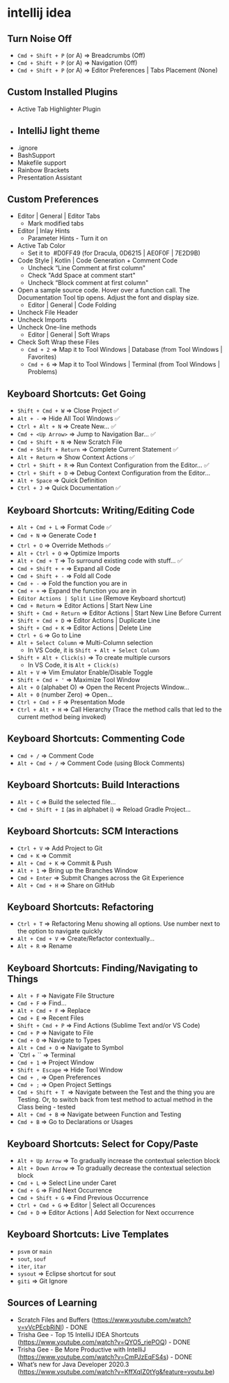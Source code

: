 # intellij idea

## Turn Noise Off

- `Cmd + Shift + P` (or A) => Breadcrumbs (Off)
- `Cmd + Shift + P` (or A) => Navigation (Off)
- `Cmd + Shift + P` (or A) => Editor Preferences | Tabs Placement (None)

## Custom Installed Plugins

- Active Tab Highlighter Plugin
- ## IntelliJ light theme
- .ignore
- BashSupport
- Makefile support
- Rainbow Brackets
- Presentation Assistant

## Custom Preferences

- Editor | General | Editor Tabs
  - Mark modified tabs
- Editor | Inlay Hints
  - Parameter Hints - Turn it on
- Active Tab Color
  - Set it to  #D0FF49 (for Dracula, 0D6215 | AE0F0F | 7E2D9B)
- Code Style | Kotlin | Code Generation + Comment Code
  - Uncheck “Line Comment at first column"
  - Check "Add Space at comment start"
  - Uncheck “Block comment at first column"
- Open a sample source code. Hover over a function call. The Documentation Tool tip opens. Adjust the font and display size.
  - Editor | General | Code Folding
- Uncheck File Header
- Uncheck Imports
- Uncheck One-line methods
  - Editor | General | Soft Wraps
- Check Soft Wrap these Files
  - `Cmd + 2` => Map it to Tool Windows | Database (from Tool Windows | Favorites)
  - `Cmd + 6` => Map it to Tool Windows | Terminal (from Tool Windows | Problems)

## Keyboard Shortcuts: Get Going

- `Shift + Cmd + W` => Close Project ✅
- `Alt + -` => Hide All Tool Windows ✅
- `Ctrl + Alt + N` => Create New… ✅
- `Cmd + <Up Arrow>` => Jump to Navigation Bar... ✅
- `Cmd + Shift + N` => New Scratch File
- `Cmd + Shift + Return` => Complete Current Statement ✅
- `Alt + Return` => Show Context Actions ✅
- `Ctrl + Shift + R` => Run Context Configuration from the Editor… ✅
- `Ctrl + Shift + D` => Debug Context Configuration from the Editor…
- `Alt + Space` => Quick Definition
- `Ctrl + J` => Quick Documentation ✅

## Keyboard Shortcuts: Writing/Editing Code

- `Alt + Cmd + L` => Format Code ✅
- `Cmd + N` => Generate Code ❗
- `Ctrl + O` => Override Methods ✅
- `Alt + Ctrl + O` => Optimize Imports
- `Alt + Cmd + T` => To surround existing code with stuff… ✅
- `Cmd + Shift + +` => Expand all Code
- `Cmd + Shift + -` => Fold all Code
- `Cmd + -` => Fold the function you are in
- `Cmd + +` => Expand the function you are in
- `Editor Actions | Split Line` (Remove Keyboard shortcut)
- `Cmd + Return` => Editor Actions | Start New Line
- `Shift + Cmd + Return` => Editor Actions | Start New Line Before Current
- `Shift + Cmd + D` => Editor Actions | Duplicate Line
- `Shift + Cmd + K` => Editor Actions | Delete Line
- `Ctrl + G` => Go to Line
- `Alt + Select Column` => Multi-Column selection
  - In VS Code, it is `Shift + Alt + Select Column`
- `Shift + Alt + Click(s)` => To create multiple cursors
  - In VS Code, it is `Alt + Click(s)`
- `Alt + V` => Vim Emulator Enable/Disable Toggle
- `Shift + Cmd + '` => Maximize Tool Window
- `Alt + O` (alphabet O) => Open the Recent Projects Window...
- `Alt + 0` (number Zero) => Open...
- `Ctrl + Cmd + F` => Presentation Mode
- `Ctrl + Alt + H` => Call Hierarchy (Trace the method calls that led to the current method being invoked)

## Keyboard Shortcuts: Commenting Code

- `Cmd + /` => Comment Code
- `Alt + Cmd + /` => Comment Code (using Block Comments)

## Keyboard Shortcuts: Build Interactions

- `Alt + C` => Build the selected file...
- `Cmd + Shift + I` (as in alphabet i) => Reload Gradle Project...

## Keyboard Shortcuts: SCM Interactions

- `Ctrl + V` => Add Project to Git
- `Cmd + K` => Commit
- `Alt + Cmd + K` => Commit & Push
- `Alt + 1` => Bring up the Branches Window
- `Cmd + Enter` => Submit Changes across the Git Experience
- `Alt + Cmd + H` => Share on GitHub

## Keyboard Shortcuts: Refactoring

- `Ctrl + T` => Refactoring Menu showing all options. Use number next to the option to navigate quickly
- `Alt + Cmd + V` => Create/Refactor contextually…
- `Alt + R` => Rename

## Keyboard Shortcuts: Finding/Navigating to Things

- `Alt + F` => Navigate File Structure
- `Cmd + F` => Find…
- `Alt + Cmd + F` => Replace
- `Cmd + E` => Recent Files
- `Shift + Cmd + P` => Find Actions (Sublime Text and/or VS Code)
- `Cmd + P` => Navigate to File
- `Cmd + O` => Navigate to Types
- `Alt + Cmd + O` => Navigate to Symbol
- `Ctrl + `` => Terminal
- `Cmd + 1` => Project Window
- `Shift + Escape` => Hide Tool Window
- `Cmd + ,` => Open Preferences
- `Cmd + ;` => Open Project Settings
- `Cmd + Shift + T`  => Navigate between the Test and the thing you are Testing. Or, to switch back from test method to actual method in the Class being - tested
- `Alt + Cmd + B` => Navigate between Function and Testing
- `Cmd + B` => Go to Declarations or Usages

## Keyboard Shortcuts: Select for Copy/Paste

- `Alt + Up Arrow` => To gradually increase the contextual selection block
- `Alt + Down Arrow` => To gradually decrease the contextual selection block
- `Cmd + L` => Select Line under Caret
- `Cmd + G` => Find Next Occurrence
- `Cmd + Shift + G` => Find Previous Occurrence
- `Ctrl + Cmd + G` => Editor | Select all Occurences
- `Cmd + D` => Editor Actions | Add Selection for Next occurrence

## Keyboard Shortcuts: Live Templates

- `psvm` or `main`
- `sout`, `souf`
- `iter`, `itar`
- `sysout` => Eclipse shortcut for sout
- `giti` => Git Ignore

## Sources of Learning

- Scratch Files and Buffers (https://www.youtube.com/watch?v=vVcPEcbRiNI) - DONE
- Trisha Gee - Top 15 IntelliJ IDEA Shortcuts (https://www.youtube.com/watch?v=QYO5_riePOQ) - DONE
- Trisha Gee - Be More Productive with IntelliJ (https://www.youtube.com/watch?v=CmPJzEqFS4s) - DONE
- What’s new for Java Developer 2020.3 (https://www.youtube.com/watch?v=KffXqIZ0tYg&feature=youtu.be)

```

```
